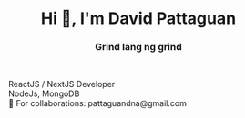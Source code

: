 <h1 align="center">Hi 👋, I'm David Pattaguan</h1>
<h3 align="center">Grind lang ng grind</h3>

<br>

<ul style="list-style:none">
    <li> ReactJS / NextJS Developer </li>
    <li> NodeJs, MongoDB </li>
    <li>📧 For collaborations: pattaguandna@gmail.com</li>
</ul>
